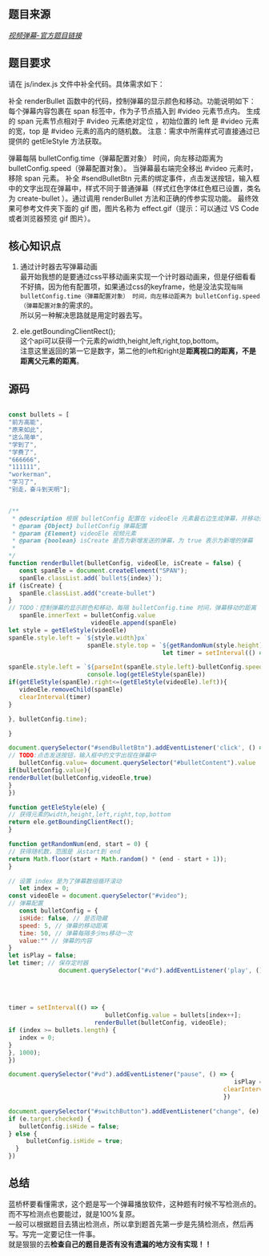 ## 题目来源
*[视频弹幕-官方题目链接](https://www.lanqiao.cn/problems/5139/learning/?subject_code=4&group_code=2&match_num=14&match_flow=1&origin=cup)*

## 题目要求
请在 js/index.js 文件中补全代码。具体需求如下：

补全 renderBullet 函数中的代码，控制弹幕的显示颜色和移动。功能说明如下：
每个弹幕内容包裹在 span 标签中，作为子节点插入到 #video 元素节点内。
生成的 span 元素节点相对于 #video 元素绝对定位 ，初始位置的 left 是 #video 元素的宽，top 是 #video 元素的高内的随机数。
注意：需求中所需样式可直接通过已提供的 getEleStyle 方法获取。

弹幕每隔 bulletConfig.time（弹幕配置对象） 时间，向左移动距离为 bulletConfig.speed（弹幕配置对象）。
当弹幕最右端完全移出 #video 元素时，移除 span 元素。
补全 #sendBulletBtn 元素的绑定事件，点击发送按钮，输入框中的文字出现在弹幕中，样式不同于普通弹幕（样式红色字体红色框已设置，类名为 create-bullet ）。通过调用 renderBullet 方法和正确的传参实现功能。
最终效果可参考文件夹下面的 gif 图，图片名称为 effect.gif（提示：可以通过 VS Code 或者浏览器预览 gif 图片）。
## 核心知识点
1. 通过计时器去写弹幕动画  
最开始我想的是要通过css平移动画来实现一个计时器动画来，但是仔细看看不好搞，因为他有配置项，如果通过css的keyframe，他是没法实现`每隔 bulletConfig.time（弹幕配置对象） 时间，向左移动距离为 bulletConfig.speed（弹幕配置对象`的需求的。  
所以另一种解决思路就是用定时器去写。

2. ele.getBoundingClientRect();  
这个api可以获得一个元素的width,height,left,right,top,bottom。  
注意这里返回的第一它是数字，第二他的left和right是**距离视口的距离，不是距离父元素的距离**。
## 源码
```javascript 

const bullets = [
"前方高能",
"原来如此",
"这么简单",
"学到了",
"学费了",
"666666",
"111111",
"workerman",
"学习了",
"别走，奋斗到天明"];


/**
 * @description 根据 bulletConfig 配置在 videoEle 元素最右边生成弹幕，并移动到最左边，弹幕最后消失
 * @param {Object} bulletConfig 弹幕配置
 * @param {Element} videoEle 视频元素
 * @param {boolean} isCreate 是否为新增发送的弹幕，为 true 表示为新增的弹幕
 * 
*/
function renderBullet(bulletConfig, videoEle, isCreate = false) {
   const spanEle = document.createElement("SPAN");
   spanEle.classList.add(`bullet${index}`);
if (isCreate) {
   spanEle.classList.add("create-bullet")
}
// TODO：控制弹幕的显示颜色和移动，每隔 bulletConfig.time 时间，弹幕移动的距离  bulletConfig.speed
   spanEle.innerText = bulletConfig.value
                       videoEle.append(spanEle)
let style = getEleStyle(videoEle)
spanEle.style.left = `${style.width}px`
                      spanEle.style.top = `${getRandomNum(style.height)}px`
                                           let timer = setInterval(() => {

spanEle.style.left = `${parseInt(spanEle.style.left)-bulletConfig.speed}px`
                      console.log(getEleStyle(spanEle))
if(getEleStyle(spanEle).right<=(getEleStyle(videoEle).left)){
   videoEle.removeChild(spanEle)
   clearInterval(timer)
}

}, bulletConfig.time);

}

document.querySelector("#sendBulletBtn").addEventListener('click', () => {
// TODO:点击发送按钮，输入框中的文字出现在弹幕中
   bulletConfig.value= document.querySelector("#bulletContent").value
if(bulletConfig.value){
renderBullet(bulletConfig,videoEle,true)
}
})

function getEleStyle(ele) {
// 获得元素的width,height,left,right,top,bottom
return ele.getBoundingClientRect();
}

function getRandomNum(end, start = 0) {
// 获得随机数，范围是 从start到 end
return Math.floor(start + Math.random() * (end - start + 1));
}

// 设置 index 是为了弹幕数组循环滚动
   let index = 0;
const videoEle = document.querySelector("#video");
// 弹幕配置
   const bulletConfig = {
   isHide: false, // 是否隐藏
   speed: 5, // 弹幕的移动距离
   time: 50, // 弹幕每隔多少ms移动一次
   value:"" // 弹幕的内容
}
let isPlay = false;
let timer; // 保存定时器
              document.querySelector("#vd").addEventListener('play', () => {
                                                                         // 监听视频播放事件，当视频播放时，每隔 1000s 加载一条弹幕
                                                                         isPlay = true;
                                                                            bulletConfig.value = bullets[index++];
                                                                         renderBullet(bulletConfig, videoEle);
timer = setInterval(() => {
                           bulletConfig.value = bullets[index++];
                        renderBullet(bulletConfig, videoEle);
if (index >= bullets.length) {
   index = 0;
}
}, 1000);
})

document.querySelector("#vd").addEventListener("pause", () => {
                                                               isPlay = false;
                                                            clearInterval(timer);
                                                            })

document.querySelector("#switchButton").addEventListener("change", (e) => {
if (e.target.checked) {
   bulletConfig.isHide = false;
} else {
     bulletConfig.isHide = true;
  }
})
```

## 总结
蓝桥杯要看懂需求，这个题是写一个弹幕播放软件，这种题有时候不写检测点的。  
而不写检测点也要能过，就是100%复原。  
一般可以根据题目去猜出检测点，所以拿到题首先第一步是先猜检测点，然后再写。写完一定要记住一件事。  
就是狠狠的去**检查自己的题目是否有没有遗漏的地方没有实现！！**
